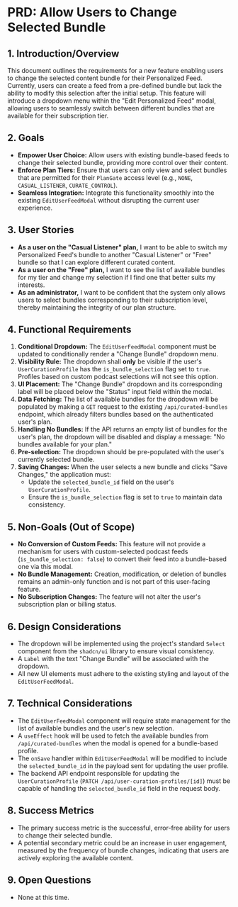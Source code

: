 # PRD: Allow Users to Change Selected Bundle

## 1. Introduction/Overview

This document outlines the requirements for a new feature enabling users to change the selected content bundle for their Personalized Feed. Currently, users can create a feed from a pre-defined bundle but lack the ability to modify this selection after the initial setup. This feature will introduce a dropdown menu within the "Edit Personalized Feed" modal, allowing users to seamlessly switch between different bundles that are available for their subscription tier.

## 2. Goals

-   **Empower User Choice:** Allow users with existing bundle-based feeds to change their selected bundle, providing more control over their content.
-   **Enforce Plan Tiers:** Ensure that users can only view and select bundles that are permitted for their `PlanGate` access level (e.g., `NONE`, `CASUAL_LISTENER`, `CURATE_CONTROL`).
-   **Seamless Integration:** Integrate this functionality smoothly into the existing `EditUserFeedModal` without disrupting the current user experience.

## 3. User Stories

-   **As a user on the "Casual Listener" plan,** I want to be able to switch my Personalized Feed's bundle to another "Casual Listener" or "Free" bundle so that I can explore different curated content.
-   **As a user on the "Free" plan,** I want to see the list of available bundles for my tier and change my selection if I find one that better suits my interests.
-   **As an administrator,** I want to be confident that the system only allows users to select bundles corresponding to their subscription level, thereby maintaining the integrity of our plan structure.

## 4. Functional Requirements

1.  **Conditional Dropdown:** The `EditUserFeedModal` component must be updated to conditionally render a "Change Bundle" dropdown menu.
2.  **Visibility Rule:** The dropdown shall **only** be visible if the user's `UserCurationProfile` has the `is_bundle_selection` flag set to `true`. Profiles based on custom podcast selections will not see this option.
3.  **UI Placement:** The "Change Bundle" dropdown and its corresponding label will be placed below the "Status" input field within the modal.
4.  **Data Fetching:** The list of available bundles for the dropdown will be populated by making a `GET` request to the existing `/api/curated-bundles` endpoint, which already filters bundles based on the authenticated user's plan.
5.  **Handling No Bundles:** If the API returns an empty list of bundles for the user's plan, the dropdown will be disabled and display a message: "No bundles available for your plan."
6.  **Pre-selection:** The dropdown should be pre-populated with the user's currently selected bundle.
7.  **Saving Changes:** When the user selects a new bundle and clicks "Save Changes," the application must:
    -   Update the `selected_bundle_id` field on the user's `UserCurationProfile`.
    -   Ensure the `is_bundle_selection` flag is set to `true` to maintain data consistency.

## 5. Non-Goals (Out of Scope)

-   **No Conversion of Custom Feeds:** This feature will not provide a mechanism for users with custom-selected podcast feeds (`is_bundle_selection: false`) to convert their feed into a bundle-based one via this modal.
-   **No Bundle Management:** Creation, modification, or deletion of bundles remains an admin-only function and is not part of this user-facing feature.
-   **No Subscription Changes:** The feature will not alter the user's subscription plan or billing status.

## 6. Design Considerations

-   The dropdown will be implemented using the project's standard `Select` component from the `shadcn/ui` library to ensure visual consistency.
-   A `Label` with the text "Change Bundle" will be associated with the dropdown.
-   All new UI elements must adhere to the existing styling and layout of the `EditUserFeedModal`.

## 7. Technical Considerations

-   The `EditUserFeedModal` component will require state management for the list of available bundles and the user's new selection.
-   A `useEffect` hook will be used to fetch the available bundles from `/api/curated-bundles` when the modal is opened for a bundle-based profile.
-   The `onSave` handler within `EditUserFeedModal` will be modified to include the `selected_bundle_id` in the payload sent for updating the user profile.
-   The backend API endpoint responsible for updating the `UserCurationProfile` (`PATCH /api/user-curation-profiles/[id]`) must be capable of handling the `selected_bundle_id` field in the request body.

## 8. Success Metrics

-   The primary success metric is the successful, error-free ability for users to change their selected bundle.
-   A potential secondary metric could be an increase in user engagement, measured by the frequency of bundle changes, indicating that users are actively exploring the available content.

## 9. Open Questions

-   None at this time.
